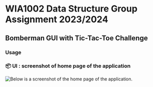 # WIA1002 Data Structure Group Assignment 2023/2024 
## Bomberman GUI with Tic-Tac-Toe Challenge

### Usage
  
### 📦 UI  : screenshot of home page of the application
![Below is a screenshot of the home page of the application.
](https://github.com/kahchun-haha/PM-MAD-Assignment/blob/main/homePage.png)
